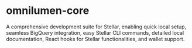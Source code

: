 # omnilumen-core
A comprehensive development suite for Stellar, enabling quick local setup, seamless BigQuery integration, easy Stellar CLI commands, detailed local documentation, React hooks for Stellar functionalities, and wallet support.
